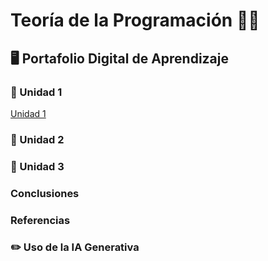 # Teoría de la Programación 🧑‍💻
## 🖥️ Portafolio Digital de Aprendizaje
### 📒 Unidad 1
[Unidad 1](Unidad1.md)
### 📒 Unidad 2
### 📒 Unidad 3
### Conclusiones
### Referencias
### ✏️ Uso de la IA Generativa
